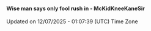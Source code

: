 #### Wise man says only fool rush in - McKidKneeKaneSir
Updated on 12/07/2025 - 01:07:39 (UTC) Time Zone
